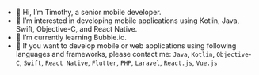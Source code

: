 - 👋 Hi, I’m Timothy, a senior mobile developer.
- 👀 I’m interested in developing mobile applications using Kotlin, Java, Swift, Objective-C, and React Native.
- 🌱 I’m currently learning Bubble.io.
- 💞️ If you want to develop mobile or web applications using following languages and frameworks, please contact me: 
      `Java`, `Kotlin`, `Objective-C`, `Swift`, `React Native`, `Flutter`, `PHP`, `Laravel`, `React.js`, `Vue.js`

<!---
timotikariuki/timotikariuki is a ✨ special ✨ repository because its `README.md` (this file) appears on your GitHub profile.
You can click the Preview link to take a look at your changes.
--->
